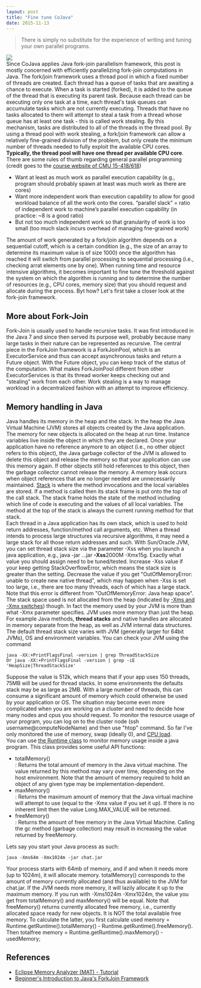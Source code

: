 ```yaml
---
layout: post
title: "Fine tune CoJava"
date: 2015-11-13
---
```

<blockquote>There is simply no substitute for the experience of writing and tuning your own parallel programs.</blockquote>
<img src="https://cloud.githubusercontent.com/assets/5496192/11194008/b9e11154-8c77-11e5-89ec-2d56b974c2d1.gif" /><br/>
Since CoJava applies Java fork-join parallelism framework, this post is mostly concerned with efficiently parallelizing fork-join computations in Java. The fork/join framework uses a thread pool in which a fixed number of threads are created. Each thread has a queue of tasks that are awaiting a chance to execute. When a task is started (forked), it is added to the queue of the thread that is executing its parent task. Because each thread can be executing only one task at a time, each thread's task queues can accumulate tasks which are not currently executing. Threads that have no tasks allocated to them will attempt to steal a task from a thread whose queue has at least one task - this is called work stealing. By this mechanism, tasks are distributed to all of the threads in the thread pool. By using a thread pool with work stealing, a fork/join framework can allow a relatively fine-grained division of the problem, but only create the minimum number of threads needed to fully exploit the available CPU cores. <b>Typically, the thread pool will have one thread per available CPU core</b>. 
There are some rules of thumb regarding general parallel programming (credit goes to the <a href="http://15418.courses.cs.cmu.edu/spring2015/home">course website of CMU 15-418/618</a>)
<ul>
<li>Want at least as much work as parallel execution capability (e.g., program should probably spawn at least was much work as there are cores)</li>
<li>Want more independent work than execution capability to allow for good workload balance of all the work onto the cores. “parallel slack” = ratio of independent work to machine’s parallel execution capability (in practice: ~8 is a good ratio)
<li>But not too much independent work so that granularity of work is too small (too much slack incurs overhead of managing fne-grained work)</li>
</ul>
The amount of work generated by a fork/join algorithm depends on a sequential cutoff, which is a certain condition (e.g., the size of an array to determine its maximum value is of size 1000) once the algorithm has reached it will switch from parallel processing to sequential processing (i.e., checking arrat elements one by one). When running time and resource intensive algorithms, it becomes important to fine tune the threshold against the system on which the algorithm is running and to determine the number of resources (e.g., CPU cores, memory size) that you should request and allocate during the process. Byt how? Let's first take a closer look at the fork-join framework.<br/>

<h2>More about Fork-Join</h2>
Fork-Join is usually used to handle recursive tasks. It was first introduced in the Java 7 and since then served its purpose well, probably because many large tasks in their nature can be represented as recursive. The central piece in the ForkJoin framework is a ForkJoinPool, which is an ExecutorService and thus can accept asynchronous tasks and return a Future object. With the Future object, you can keep track of the status of the computation. What makes ForkJoinPool different from other ExecutorServices is that its thread worker keeps checking out and "stealing" work from each other. Work stealing is a way to manage workload in a decentralized fashion with an attempt to improve efficiency.

<h2>Memory handling in Java</h2>
Java handles its memory in the heap and the stack. In the heap the Java Virtual Machine (JVM) stores all objects created by the Java application. The memory for new objects is allocated on the heap at run time. Instance variables live inside the object in which they are declared. Once your application have no reference anymore to an object (i.e., no other object refers to this object), the Java garbage collector of the JVM is allowed to delete this object and release the memory so that your application can use this memory again. If other objects still hold references to this object, then the garbage collector cannot release the memory. A memory leak occurs when object references that are no longer needed are unnecessarily maintained. <a href="https://en.wikipedia.org/wiki/Stack_(abstract_data_type)">Stack</a> is where the method invocations and the local variables are stored. If a method is called then its stack frame is put onto the top of the call stack. The stack frame holds the state of the method including which line of code is executing and the values of all local variables. The method at the top of the stack is always the current running method for that stack.<br/>
Each thread in a Java application has its own stack, which is used to hold return addresses, function/method call arguments, etc. When a thread intends to process large structures via recursive algorithms, it may need a large stack for all those return addresses and such. With Sun/Oracle JVM, you can set thread stack size via the parameter -Xss when you launch a java application, e.g., java -jar ...jar <b>-Xss</b>2000M -Xmx15g. Exactly what value you should assign need to be tuned/tested. Increase -Xss value if your keep getting StackOverflowError, which means the stack size is greater than the setting. Decrease the value if you get "OutOfMemoryError: unable to create new native thread", which may happen when -Xss is set too large, i.e., there are too many threads, each of which has a large stack. Note that this error is different from "OutOfMemoryError: Java heap space". The stack space used is not allocated from the heap (indicated by <a href="http://stackoverflow.com/questions/14763079/what-are-the-xms-and-xmx-parameters-when-starting-jvms">-Xms and -Xmx switches</a>) though. In fact the memory used by your JVM is more than what -Xmx parameter specifies. JVM uses more memory than just the heap. For example Java methods, <b>thread stacks</b> and native handles are allocated in memory separate from the heap, as well as JVM internal data structures. The default thread stack size varies with JVM (generally larger for 64bit JVMs), OS and environment variables. You can check your JVM using the command
<pre><code>java -XX:+PrintFlagsFinal -version | grep ThreadStackSize
Or java -XX:+PrintFlagsFinal -version | grep -iE 'HeapSize|ThreadStackSize'</code></pre>
Suppose the value is 512k, which means that if your app uses 150 threads, 75MB will be used for thread stacks. In some environments the defaults stack may be as large as 2MB. With a large number of threads, this can consume a significant amount of memory which could otherwise be used by your application or OS. The situation may become even more complicated when you are working on a cluster and need to decide how many nodes and cpus you should request. To monitor the resource usage of your program, you can log on to the cluster node (ssh username@computeNodeName) and then use "htop" command. So far I've only monitored the use of memory, swap (ideally 0), and <a href="http://blog.scoutapp.com/articles/2009/07/31/understanding-load-averages">CPU load</a>.<br/>
You can use <a href="http://docs.oracle.com/javase/6/docs/api/java/lang/Runtime.html">the Runtime class</a> to monitor memory usage inside a java program. This class provides some useful API functions:
<ul>
<li>totalMemory()</li>: Returns the total amount of memory in the Java virtual machine. The value returned by this method may vary over time, depending on the host environment. Note that the amount of memory required to hold an object of any given type may be implementation-dependent.
<li>maxMemory()</li>: Returns the maximum amount of memory that the Java virtual machine will attempt to use (equal to the -Xmx value if you set it up). If there is no inherent limit then the value Long.MAX_VALUE will be returned. <b></b>
<li>freeMemory()</li>: Returns the amount of free memory in the Java Virtual Machine. Calling the gc method (garbage collection) may result in increasing the value returned by freeMemory. 
</ul>
Lets say you start your Java process as such:
<pre><code>java -Xms64m -Xmx1024m -jar chat.jar</code></pre>
Your process starts with 64mb of memory, and if and when it needs more (up to 1024m), it will allocate memory.  totalMemory() corresponds to the amount of memory currently allocated (and thus available) to the JVM for chat.jar. If the JVM needs more memory, it will lazily allocate it up to the maximum memory. If you run with -Xms1024m -Xmx1024m, the value you get from totalMemory() and maxMemory() will be equal.
Note that freeMemory() returns currently allocated free memory, i.e., currently allocated space ready for new objects. It is NOT the total available free memory. To calculate the latter, you first calculate used memory = Runtime.getRuntime().totalMemory() - Runtime.getRuntime().freeMemory(). Then totalfree memory = Runtime.getRuntime().maxMemory() - usedMemory;

<h2>References</h2>
<ul>
<li><a href="http://www.vogella.com/tutorials/EclipseMemoryAnalyzer/article.html#memory">Eclipse Memory Analyzer (MAT) - Tutorial</a></li>
<li><a href="http://homes.cs.washington.edu/~djg/teachingMaterials/spac/grossmanSPAC_forkJoinFramework.html">Beginner's Introduction to Java's ForkJoin Framework</a></li>
</ul>
